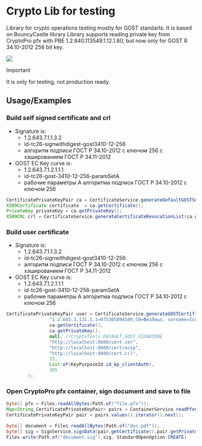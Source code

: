 
# Crypto Lib for testing
Library for crypto operations testing mostly for GOST standarts.
It is based on BouncyCastle library
Library supports reading private key from CryptoPro pfx with PBE 1.2.840.113549.1.12.1.80, but now only for GOST R 34.10-2012 256 bit key. 

![](https://img.shields.io/badge/java-11-green)

> [!IMPORTANT] 
> It is only for testing, not production ready.

## Usage/Examples

### Build self signed certificate and crl
- Signature is:
    - 1.2.643.7.1.1.3.2
    - id-tc26-signwithdigest-gost3410-12-256
    - алгоритм подписи ГОСТ Р 34.10-2012 с ключом 256 с хэшированием ГОСТ Р 34.11-2012
- GOST EC Key curve is:
    - 1.2.643.7.1.2.1.1.1
    - id-tc26-gost-3410-12-256-paramSetA
    - рабочие параметры А алгоритма подписи ГОСТ Р 34.10-2012 с ключом 256
```java
CertificatePrivateKeyPair ca = CertificateService.generateDefaultGOSTSelfSignedCertificate("CN=TEST", 365);
X509Certificate certificate  = ca.getCertificate();
PrivateKey privateKey = ca.getPrivateKey();
X509CRL crl = CertificateService.generateCertificateRevocationList(ca.getCertificate(),ca.getPrivateKey(),null,14);
```

### Build user certificate
- Signature is:
    - 1.2.643.7.1.1.3.2
    - id-tc26-signwithdigest-gost3410-12-256
    - алгоритм подписи ГОСТ Р 34.10-2012 с ключом 256 с хэшированием ГОСТ Р 34.11-2012
- GOST EC Key curve is:
    - 1.2.643.7.1.2.1.1.1
    - id-tc26-gost-3410-12-256-paramSetA
    - рабочие параметры А алгоритма подписи ГОСТ Р 34.10-2012 с ключом 256
```java
CertificatePrivateKeyPair user = CertificateService.generateGOSTCertificate(
                "1.2.643.3.131.1.1=075305894589,CN=ФизЛицо, surname=Ivanov",
                ca.getCertificate(),
                ca.getPrivateKey(),
                null, //CryptoTools.DEFAULT_GOST_SIGNATURE
                "http://localhost:8080/cert.cer",
                "http://localhost:8080/cert/ocsp",
                "http://localhost:8080/cert.crl",
                15,
                List.of(KeyPurposeId.id_kp_clientAuth),
                365
        );
```

### Open CryptoPro pfx container, sign document and save to file
```java
byte[] pfx = Files.readAllBytes(Path.of("file.pfx"));
Map<String,CertificatePrivateKeyPair> pairs = ContainerService.readPfxContainer(pfx, "SomePassword");
CertificatePrivateKeyPair pair = pairs.values().iterator().next();

byte[] document = Files.readAllBytes(Path.of("doc.pdf"));
byte[] sig = SignService.signData(pair.getCertificate(),pair.getPrivateKey(),null,document,true);
Files.write(Path.of("document.sig"),sig, StandardOpenOption.CREATE)
```


